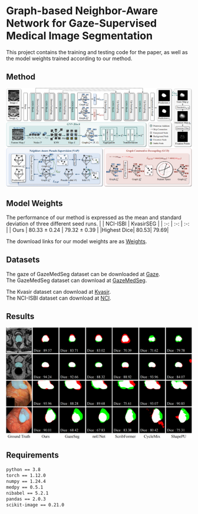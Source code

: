 # Graph-based Neighbor-Aware Network for Gaze-Supervised Medical Image Segmentation

This project contains the training and testing code for the paper, as well as the model weights trained according to our method.

## Method
![1.0](Figure/fig-method.png)

## Model Weights
The performance of our method is expressed as the mean and standard deviation of three different seed runs.
| |  NCI-ISBI |  KvasirSEG |
| :-: | :-: | :-: |
| Ours | 80.33 $\pm$ 0.24 | 79.32 $\pm$ 0.39 |
|Highest Dice| 80.53| 79.69|

The download links for our model weights are as [Weights](https://pan.baidu.com/s/1hiUfYfmO3XsEAawPg6Kazg?pwd=6be3).

## Datasets
The gaze of GazeMedSeg dataset can be downloaded at [Gaze](https://drive.google.com/drive/folders/1-38bG_81OsGVCb_trI00GSqfB_shCUQG).\
The GazeMedSeg dataset can download at [GazeMedSeg](https://drive.google.com/drive/folders/1XjgQ27R8zT8ymOTXohgl8HXntPEUbIXj).

The Kvasir dataset can download at [Kvasir](https://datasets.simula.no/kvasir-seg/).\
The NCI-ISBI dataset can download at [NCI](https://www.cancerimagingarchive.net/analysis-result/isbi-mr-prostate-2013/).

## Results
![1.0](Figure/fig-result1.png)

## Requirements
```
python == 3.8
torch == 1.12.0
numpy == 1.24.4
medpy == 0.5.1
nibabel == 5.2.1
pandas == 2.0.3
scikit-image == 0.21.0
```
